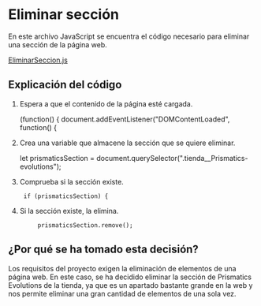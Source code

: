 # Eliminar sección

En este archivo JavaScript se encuentra el código necesario para eliminar una sección de la página web.

[EliminarSeccion.js](js/EliminarSeccion.js)

## Explicación del código

1. Espera a que el contenido de la página esté cargada.


    (function() {
        document.addEventListener("DOMContentLoaded", function() {


2. Crea una variable que almacene la sección que se quiere eliminar.


    let prismaticsSection = document.querySelector(".tienda__Prismatics-evolutions");


3. Comprueba si la sección existe.

        if (prismaticsSection) {


4. Si la sección existe, la elimina.


            prismaticsSection.remove();


## ¿Por qué se ha tomado esta decisión?

Los requisitos del proyecto exigen la eliminación de elementos de una página web. 
En este caso, se ha decidido eliminar la sección de Prismatics Evolutions de la tienda,
ya que es un apartado bastante grande en la web y nos permite eliminar una gran cantidad de elementos de una sola vez.





